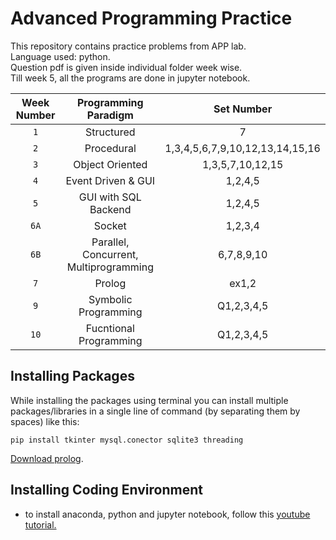 # Advanced Programming Practice
This repository contains practice problems from APP lab.<br>
Language used: python.<br>
Question pdf is given inside individual folder week wise.<br>
Till week 5, all the programs are done in jupyter notebook.<br>

| Week Number | Programming Paradigm | Set Number |
|:------------:|:--------------------:|:--:|
|`1` | Structured |7|  
|`2` | Procedural |1,3,4,5,6,7,9,10,12,13,14,15,16| 
|`3` | Object Oriented |1,3,5,7,10,12,15|
|`4` | Event Driven & GUI |1,2,4,5|
|`5` | GUI with SQL Backend |1,2,4,5|
|`6A` | Socket |1,2,3,4|
|`6B` | Parallel, Concurrent, Multiprogramming |6,7,8,9,10|
|`7` | Prolog |ex1,2|
|`9` | Symbolic Programming |Q1,2,3,4,5|
|`10` | Fucntional Programming |Q1,2,3,4,5|



## Installing Packages
While installing the packages using terminal you can install multiple packages/libraries in a single line of command (by separating them by spaces) like this:
```
pip install tkinter mysql.conector sqlite3 threading
```
[Download prolog](http://www.gprolog.org/#download).


## Installing Coding Environment
- to install anaconda, python and jupyter notebook, follow this [youtube tutorial.](https://www.youtube.com/watch?v=uOwCiZKj2rg)
